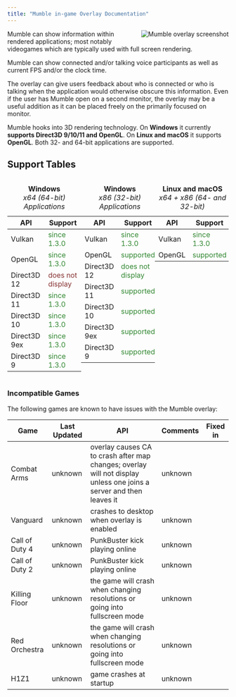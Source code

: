 ```yaml
---
title: "Mumble in-game Overlay Documentation"
---
```

<img src="Mumble-Overlay-Screenshot.png" alt="Mumble overlay screenshot" style="float: right; max-height: 240px; margin: 0 0 1em 1em;">

Mumble can show information within rendered applications; most notably videogames which are typically used with full screen rendering.

Mumble can show connected and/or talking voice participants as well as current FPS and/or the clock time.

The overlay can give users feedback about who is connected or who is talking when the application would otherwise obscure this information. Even if the user has Mumble open on a second monitor, the overlay may be a useful addition as it can be placed freely on the primarily focused on monitor.

Mumble hooks into 3D rendering technology. On **Windows** it currently **supports Direct3D 9/10/11 and OpenGL**. On **Linux and macOS** it supports **OpenGL**. Both 32- and 64-bit applications are supported.

## Support Tables

<div style="display: flex">

<table>
<caption><b>Windows</b><br><i>x64 (64-bit) Applications</i></caption>
<thead>
<tr><th>API</th>         <th>Support</th></tr>
</thead>
<tbody>
<tr><td>Vulkan</td>      <td style="color: #338833;">since 1.3.0</td></tr>
<tr><td>OpenGL</td>      <td style="color: #338833;">since 1.3.0</td></tr>
<tr><td>Direct3D 12</td> <td style="color: #883333;">does not display</td></tr>
<tr><td>Direct3D 11</td> <td style="color: #338833;">since 1.3.0</td></tr>
<tr><td>Direct3D 10</td> <td style="color: #338833;">since 1.3.0</td></tr>
<tr><td>Direct3D 9ex</td><td style="color: #338833;">since 1.3.0</td></tr>
<tr><td>Direct3D 9</td>  <td style="color: #338833;">since 1.3.0</td></tr>
</tbody>
</table>

<table>
<caption><b>Windows</b><br><i>x86 (32-bit) Applications</i></caption>
<thead>
<tr><th>API</th>         <th>Support</th></tr>
</thead>
<tbody>
<tr><td>Vulkan</td>      <td style="color: #338833;">since 1.3.0</td></tr>
<tr><td>OpenGL</td>      <td style="color: #338833;">supported</td></tr>
<tr><td>Direct3D 12</td> <td style="color: #338833;">does not display</td></tr>
<tr><td>Direct3D 11</td> <td style="color: #338833;">supported</td></tr>
<tr><td>Direct3D 10</td> <td style="color: #338833;">supported</td></tr>
<tr><td>Direct3D 9ex</td><td style="color: #338833;">supported</td></tr>
<tr><td>Direct3D 9</td>  <td style="color: #338833;">supported</td></tr>
</tbody>
</table>

<table>
<caption><b>Linux and macOS</b><br><i>x64 + x86 (64- and 32-bit)</i></caption>
<thead>
<tr><th>API</th>         <th>Support</th></tr>
</thead>
<tbody>
<tr><td>Vulkan</td>      <td style="color: #338833;">since 1.3.0</td></tr>
<tr><td>OpenGL</td>      <td style="color: #338833;">supported</td></tr>
</tbody>
</table>

</div>

### Incompatible Games

The following games are known to have issues with the Mumble overlay:

<table>
<thead>
<tr><th>Game</th><th>Last Updated</th><th>API</th><th>Comments</th><th>Fixed in</th></tr>
</thead>
<tbody>
<tr><td>Combat Arms</td>     <td>unknown</td><td>overlay causes CA to crash after map changes; overlay will not display unless one joins a server and then leaves it</td><td>unknown</td></tr>
<tr><td>Vanguard</td>        <td>unknown</td><td>crashes to desktop when overlay is enabled</td><td>unknown</td></tr>
<tr><td>Call of Duty 4</td>  <td>unknown</td><td>PunkBuster kick playing online</td><td>unknown</td></tr>
<tr><td>Call of Duty 2</td>  <td>unknown</td><td>PunkBuster kick playing online</td><td>unknown</td></tr>
<tr><td>Killing Floor</td>   <td>unknown</td><td>the game will crash when changing resolutions or going into fullscreen mode</td><td>unknown</td></tr>
<tr><td>Red Orchestra</td>   <td>unknown</td><td>the game will crash when changing resolutions or going into fullscreen mode</td><td>unknown</td></tr>
<tr><td>H1Z1</td>            <td>unknown</td><td>game crashes at startup</td><td>unknown</td></tr>
</tbody>
</table>
